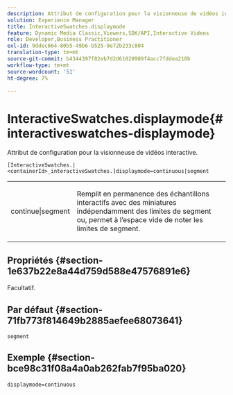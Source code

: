 ```yaml
---
description: Attribut de configuration pour la visionneuse de vidéos interactive.
solution: Experience Manager
title: InteractiveSwatches.displaymode
feature: Dynamic Media Classic,Viewers,SDK/API,Interactive Videos
role: Developer,Business Practitioner
exl-id: 9ddec664-80b5-49b6-b525-9e72b233c804
translation-type: tm+mt
source-git-commit: b4344397f82eb7d2d61020909f4acc7fddea210b
workflow-type: tm+mt
source-wordcount: '51'
ht-degree: 7%

---
```


# InteractiveSwatches.displaymode{#interactiveswatches-displaymode}

Attribut de configuration pour la visionneuse de vidéos interactive.

`[InteractiveSwatches.|<containerId>_interactiveSwatches.]displaymode=continuous|segment`

<table id="table_441553CD34C94A58A9D7CBF772DEDDB6"> 
 <tbody> 
  <tr> 
   <td colname="col1"> <p> <span class="codeph"> continue|segment</span> </p> </td> 
   <td colname="col2"> <p> Remplit en permanence des échantillons interactifs avec des miniatures indépendamment des limites de segment ou, permet à l’espace vide de noter les limites de segment. </p> </td> 
  </tr> 
 </tbody> 
</table>

## Propriétés {#section-1e637b22e8a44d759d588e47576891e6}

Facultatif.

## Par défaut {#section-71fb773f814649b2885aefee68073641}

`segment`

## Exemple {#section-bce98c31f08a4a0ab262fab7f95ba020}

```
displaymode=continuous
```
